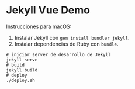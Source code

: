 # Jekyll Vue Demo

Instrucciones para macOS:
1. Instalar Jekyll con `gem install bundler jekyll`.
2. Instalar dependencias de Ruby con `bundle`.

```
# iniciar server de desarrollo de Jekyll
jekyll serve
# build
jekyll build
# deploy
./deploy.sh
```